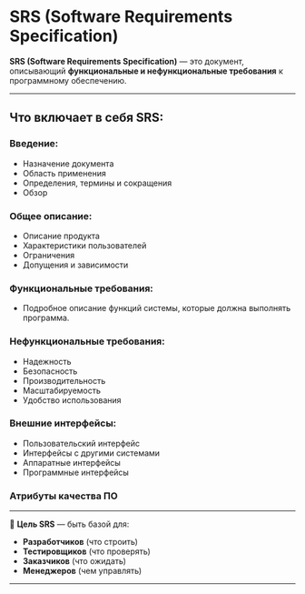 # SRS (Software Requirements Specification)

**SRS (Software Requirements Specification)** — это документ, описывающий **функциональные и нефункциональные требования** к программному обеспечению.

---

## Что включает в себя SRS:

### Введение:
- Назначение документа
- Область применения
- Определения, термины и сокращения
- Обзор

### Общее описание:
- Описание продукта
- Характеристики пользователей
- Ограничения
- Допущения и зависимости

### Функциональные требования:
- Подробное описание функций системы, которые должна выполнять программа.

### Нефункциональные требования:
- Надежность
- Безопасность
- Производительность
- Масштабируемость
- Удобство использования

### Внешние интерфейсы:
- Пользовательский интерфейс
- Интерфейсы с другими системами
- Аппаратные интерфейсы
- Программные интерфейсы

### Атрибуты качества ПО

---

📌 **Цель SRS** — быть базой для:
- **Разработчиков** (что строить)
- **Тестировщиков** (что проверять)
- **Заказчиков** (что ожидать)
- **Менеджеров** (чем управлять)

---

